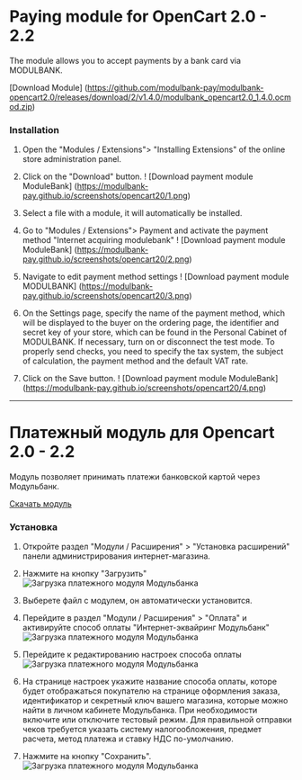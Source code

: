 # Paying module for OpenCart 2.0 - 2.2

The module allows you to accept payments by a bank card via MODULBANK.

[Download Module] (https://github.com/modulbank-pay/modulbank-opencart2.0/releases/download/2/v1.4.0/modulbank_opencart2.0_1.4.0.ocmod.zip)

### Installation

1. Open the "Modules / Extensions"> "Installing Extensions" of the online store administration panel.
2. Click on the "Download" button.
! [Download payment module ModuleBank] (https://modulbank-pay.github.io/screenshots/opencart20/1.png)
3. Select a file with a module, it will automatically be installed.
4. Go to "Modules / Extensions"> Payment and activate the payment method "Internet acquiring modulebank"
! [Download payment module ModuleBank] (https://modulbank-pay.github.io/screenshots/opencart20/2.png)
5. Navigate to edit payment method settings
! [Download payment module MODULBANK] (https://modulbank-pay.github.io/screenshots/opencart20/3.png)


5. On the Settings page, specify the name of the payment method, which will be displayed to the buyer on the ordering page, the identifier and secret key of your store, which can be found in the Personal Cabinet of MODULBANK. If necessary, turn on or disconnect the test mode.
To properly send checks, you need to specify the tax system, the subject of calculation, the payment method and the default VAT rate.
6. Click on the Save button.
! [Download payment module ModuleBank] (https://modulbank-pay.github.io/screenshots/opencart20/4.png)

---

# Платежный модуль для Opencart 2.0 - 2.2

Модуль позволяет принимать платежи банковской картой через Модульбанк.

[Скачать модуль](https://github.com/modulbank-pay/modulbank-opencart2.0/releases/download/v1.4.0/modulbank_opencart2.0_1.4.0.ocmod.zip)

### Установка

1. Откройте раздел "Модули / Расширения" > "Установка расширений" панели администрирования интернет-магазина.
2. Нажмите на кнопку "Загрузить"
![Загрузка платежного модуля Модульбанка](https://modulbank-pay.github.io/screenshots/opencart20/1.png)
3. Выберете файл с модулем, он автоматически установится.
4. Перейдите в раздел "Модули / Расширения" > "Оплата" и активируйте способ оплаты "Интернет-эквайринг Модульбанк"
![Загрузка платежного модуля Модульбанка](https://modulbank-pay.github.io/screenshots/opencart20/2.png)
5. Перейдите к редактированию настроек способа оплаты
![Загрузка платежного модуля Модульбанка](https://modulbank-pay.github.io/screenshots/opencart20/3.png)


5. На странице настроек укажите название способа оплаты, которе будет отображаться покупателю на странице оформления заказа, идентификатор и секретный ключ вашего магазина, которые можно найти в личном кабинете Модульбанка. При необходимости включите или отключите тестовый режим.
Для правильной отправки чеков требуется указать систему налогообложения, предмет расчета, метод платежа и ставку НДС по-умолчанию.
6. Нажмите на кнопку "Сохранить".
![Загрузка платежного модуля Модульбанка](https://modulbank-pay.github.io/screenshots/opencart20/4.png)
